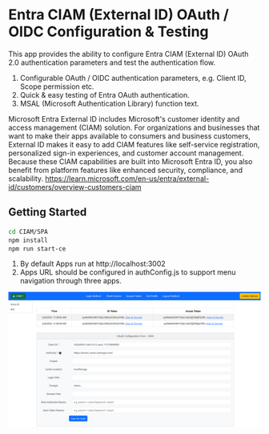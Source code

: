 # Entra CIAM (External ID) OAuth / OIDC Configuration & Testing

This app provides the ability to configure Entra CIAM (External ID) OAuth 2.0 authentication parameters and test the authentication flow.

1. Configurable OAuth / OIDC authentication parameters, e.g. Client ID, Scope permission etc.
2. Quick & easy testing of Entra OAuth authentication.
3. MSAL (Microsoft Authentication Library) function text.

Microsoft Entra External ID includes Microsoft's customer identity and access management (CIAM) solution. For organizations and businesses that want to make their apps available to consumers and business customers, External ID makes it easy to add CIAM features like self-service registration, personalized sign-in experiences, and customer account management. Because these CIAM capabilities are built into Microsoft Entra ID, you also benefit from platform features like enhanced security, compliance, and scalability.
https://learn.microsoft.com/en-us/entra/external-id/customers/overview-customers-ciam

## Getting Started

   ```bash
   cd CIAM/SPA
   npm install
   npm run start-ce
   ```

1. By default Apps run at http://localhost:3002
2. Apps URL should be configured in authConfig.js to support menu navigation through three apps.

![Screenshot](../ReadmeFiles/CIAMOauth.png)


